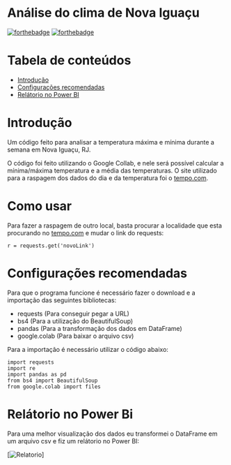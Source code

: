 
# Análise do clima de Nova Iguaçu


[![forthebadge](https://forthebadge.com/images/badges/made-with-python.svg)](https://forthebadge.com)
[![forthebadge](https://forthebadge.com/images/badges/built-with-love.svg)](https://forthebadge.com)


# Tabela de conteúdos
- [Introdução](#introduction)
- [Configurações recomendadas](#recommended-configuration)
- [Relátorio no Power BI](#power-bi)

# Introdução
Um código feito para analisar a temperatura máxima e mínima durante a semana em Nova Iguaçu, RJ.

O código foi feito utilizando o Google Collab, e nele será possível calcular a mínima/máxima temperatura e a média das temperaturas. O site utilizado para a raspagem dos dados do dia e da temperatura foi o [tempo.com](https://www.tempo.com/nova-iguacu.htm).

# Como usar
Para fazer a raspagem de outro local, basta procurar a localidade que esta procurando no [tempo.com](https://www.tempo.com/nova-iguacu.htm) e mudar o link do requests:
````
r = requests.get('novoLink')
````

# Configurações recomendadas
Para que o programa funcione é necessário fazer o download e a importação das seguintes bibliotecas:
- requests (Para conseguir pegar a URL)
- bs4 (Para a utilização do BeautifulSoup)
- pandas (Para a transformação dos dados em DataFrame)
- google.colab (Para baixar o arquivo csv)

Para a importação é necessário utilizar o código abaixo:
````
import requests
import re
import pandas as pd
from bs4 import BeautifulSoup
from google.colab import files
````


# Relátorio no Power Bi
Para uma melhor visualização dos dados eu transformei o DataFrame em um arquivo csv e fiz um relátorio no Power BI:

[![Relatorio]('[/assets/relatorio.png](https://github.com/TinyHero13/climaNovaIguacu/blob/main/assets/relatorio.png)')]
